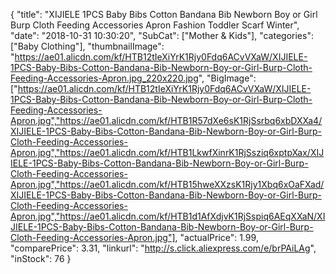 {
	"title": "XIJIELE 1PCS Baby Bibs Cotton Bandana Bib Newborn Boy or Girl Burp Cloth Feeding Accessories  Apron Fashion Toddler Scarf Winter",
	"date": "2018-10-31 10:30:20",
	"SubCat": ["Mother & Kids"],
	"categories": ["Baby Clothing"],
	"thumbnailImage": "https://ae01.alicdn.com/kf/HTB12tIeXiYrK1Rjy0Fdq6ACvVXaW/XIJIELE-1PCS-Baby-Bibs-Cotton-Bandana-Bib-Newborn-Boy-or-Girl-Burp-Cloth-Feeding-Accessories-Apron.jpg_220x220.jpg",
	"BigImage": ["https://ae01.alicdn.com/kf/HTB12tIeXiYrK1Rjy0Fdq6ACvVXaW/XIJIELE-1PCS-Baby-Bibs-Cotton-Bandana-Bib-Newborn-Boy-or-Girl-Burp-Cloth-Feeding-Accessories-Apron.jpg","https://ae01.alicdn.com/kf/HTB1R57dXe6sK1RjSsrbq6xbDXXa4/XIJIELE-1PCS-Baby-Bibs-Cotton-Bandana-Bib-Newborn-Boy-or-Girl-Burp-Cloth-Feeding-Accessories-Apron.jpg","https://ae01.alicdn.com/kf/HTB1LkwfXinrK1RjSsziq6xptpXax/XIJIELE-1PCS-Baby-Bibs-Cotton-Bandana-Bib-Newborn-Boy-or-Girl-Burp-Cloth-Feeding-Accessories-Apron.jpg","https://ae01.alicdn.com/kf/HTB15hweXXzsK1Rjy1Xbq6xOaFXad/XIJIELE-1PCS-Baby-Bibs-Cotton-Bandana-Bib-Newborn-Boy-or-Girl-Burp-Cloth-Feeding-Accessories-Apron.jpg","https://ae01.alicdn.com/kf/HTB1d1AfXdjvK1RjSspiq6AEqXXaN/XIJIELE-1PCS-Baby-Bibs-Cotton-Bandana-Bib-Newborn-Boy-or-Girl-Burp-Cloth-Feeding-Accessories-Apron.jpg"],
	"actualPrice": 1.99,
	"comparePrice": 3.31,
	"linkurl": "http://s.click.aliexpress.com/e/brPAiLAg",
	"inStock": 76
}
